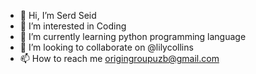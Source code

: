 - 👋 Hi, I’m Serd Seid
- 👀 I’m interested in Coding
- 🌱 I’m currently learning python programming language
- 💞️ I’m looking to collaborate on @lilycollins
- 📫 How to reach me origingroupuzb@gmail.com



